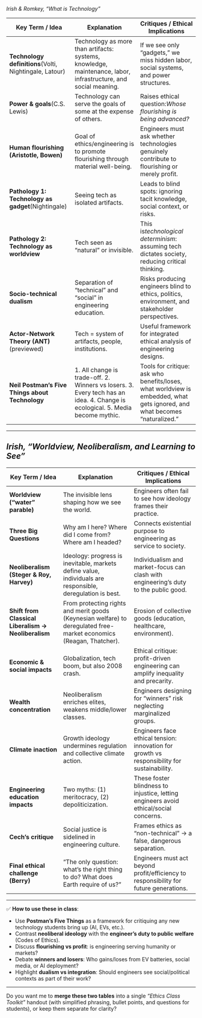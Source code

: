 *Irish & Romkey, “What is Technology”*


| **Key Term / Idea**                                    | **Explanation**                                                                                                               | **Critiques / Ethical Implications**                                                                                         |
| ------------------------------------------------------ | ----------------------------------------------------------------------------------------------------------------------------- | ---------------------------------------------------------------------------------------------------------------------------- |
| **Technology definitions**(Volti, Nightingale, Latour) | Technology as more than artifacts: systems, knowledge, maintenance, labor, infrastructure, and social meaning.                | If we see only “gadgets,” we miss hidden labor, social systems, and power structures.                                      |
| **Power & goals**(C.S. Lewis)                          | Technology can serve the goals of some at the expense of others.                                                              | Raises ethical question:*Whose flourishing is being advanced?*                                                               |
| **Human flourishing (Aristotle, Bowen)**               | Goal of ethics/engineering is to promote flourishing through material well-being.                                             | Engineers must ask whether technologies genuinely contribute to flourishing or merely profit.                                |
| **Pathology 1: Technology as gadget**(Nightingale)     | Seeing tech as isolated artifacts.                                                                                            | Leads to blind spots: ignoring tacit knowledge, social context, or risks.                                                    |
| **Pathology 2: Technology as worldview**               | Tech seen as “natural” or invisible.                                                                                        | This is*technological determinism*: assuming tech dictates society, reducing critical thinking.                              |
| **Socio-technical dualism**                            | Separation of “technical” and “social” in engineering education.                                                          | Risks producing engineers blind to ethics, politics, environment, and stakeholder perspectives.                              |
| **Actor-Network Theory (ANT)**(previewed)              | Tech = system of artifacts, people, institutions.                                                                             | Useful framework for integrated ethical analysis of engineering designs.                                                     |
| **Neil Postman’s Five Things about Technology**       | 1. All change is trade-off. 2. Winners vs losers. 3. Every tech has an idea. 4. Change is ecological. 5. Media become mythic. | Tools for critique: ask who benefits/loses, what worldview is embedded, what gets ignored, and what becomes “naturalized.” |

---

## *Irish, “Worldview, Neoliberalism, and Learning to See”*


| **Key Term / Idea**                                  | **Explanation**                                                                                                     | **Critiques / Ethical Implications**                                                        |
| ---------------------------------------------------- | ------------------------------------------------------------------------------------------------------------------- | ------------------------------------------------------------------------------------------- |
| **Worldview (“water” parable)**                    | The invisible lens shaping how we see the world.                                                                    | Engineers often fail to see how ideology frames their practice.                             |
| **Three Big Questions**                              | Why am I here? Where did I come from? Where am I headed?                                                            | Connects existential purpose to engineering as service to society.                          |
| **Neoliberalism (Steger & Roy, Harvey)**             | Ideology: progress is inevitable, markets define value, individuals are responsible, deregulation is best.          | Individualism and market-focus can clash with engineering’s duty to the public good.       |
| **Shift from Classical Liberalism → Neoliberalism** | From protecting rights and merit goods (Keynesian welfare) to deregulated free-market economics (Reagan, Thatcher). | Erosion of collective goods (education, healthcare, environment).                           |
| **Economic & social impacts**                        | Globalization, tech boom, but also 2008 crash.                                                                      | Ethical critique: profit-driven engineering can amplify inequality and precarity.           |
| **Wealth concentration**                             | Neoliberalism enriches elites, weakens middle/lower classes.                                                        | Engineers designing for “winners” risk neglecting marginalized groups.                    |
| **Climate inaction**                                 | Growth ideology undermines regulation and collective climate action.                                                | Engineers face ethical tension: innovation for growth vs responsibility for sustainability. |
| **Engineering education impacts**                    | Two myths: (1) meritocracy, (2) depoliticization.                                                                   | These foster blindness to injustice, letting engineers avoid ethical/social concerns.       |
| **Cech’s critique**                                 | Social justice is sidelined in engineering culture.                                                                 | Frames ethics as “non-technical” → a false, dangerous separation.                        |
| **Final ethical challenge (Berry)**                  | “The only question: what’s the right thing to do? What does Earth require of us?”                                | Engineers must act beyond profit/efficiency to responsibility for future generations.       |

---

✅ **How to use these in class**:

* Use **Postman’s Five Things** as a framework for critiquing any new technology students bring up (AI, EVs, etc.).
* Contrast **neoliberal ideology** with the **engineer’s duty to public welfare** (Codes of Ethics).
* Discuss **flourishing vs profit**: is engineering serving humanity or markets?
* Debate **winners and losers**: Who gains/loses from EV batteries, social media, or AI deployment?
* Highlight **dualism vs integration**: Should engineers see social/political contexts as part of their work?

---

Do you want me to **merge these two tables** into a single *“Ethics Class Toolkit”* handout (with simplified phrasing, bullet points, and questions for students), or keep them separate for clarity?
